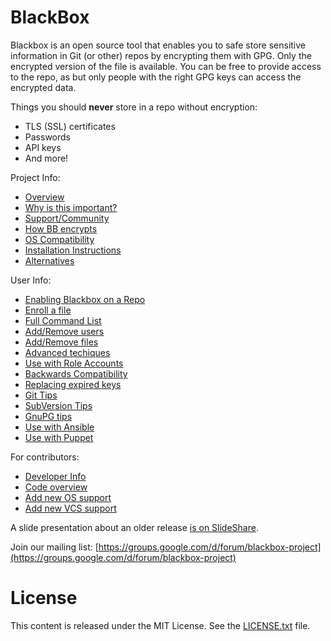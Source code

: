 BlackBox
========

Blackbox is an open source tool that enables you to safe store sensitive information in
Git (or other) repos by encrypting them with GPG.  Only the encrypted
version of the file is available.  You can be free to provide access
to the repo, as but only people with the right GPG keys can access the
encrypted data.

Things you should **never** store in a repo without encryption:

* TLS (SSL) certificates
* Passwords
* API keys
* And more!

Project Info:

* [Overview](user-overview)
* [Why is this important?](why-is-this-important)
* [Support/Community](support)
* [How BB encrypts](encryption)
* [OS Compatibility](compatibility)
* [Installation Instructions](installation)
* [Alternatives](alternatives)

User Info:

* [Enabling Blackbox on a Repo](enable-repo)
* [Enroll a file](enable-repo)
* [Full Command List](full-command-list)
* [Add/Remove users](admin-ops)
* [Add/Remove files](file-ops)
* [Advanced techiques](advanced)
* [Use with Role Accounts](role-accounts)
* [Backwards Compatibility](backwards-compatibility)
* [Replacing expired keys](expired-keys)
* [Git Tips](git-tips)
* [SubVersion Tips](subversion-tips)
* [GnuPG tips](gnupg-tips)
* [Use with Ansible](with-ansible)
* [Use with Puppet](with-puppet)

For contributors:

* [Developer Info](dev)
* [Code overview](dev-code-overview)
* [Add new OS support]()
* [Add new VCS support]()


A slide presentation about an older release [is on SlideShare](http://www.slideshare.net/TomLimoncelli/the-blackbox-project-sfae).

Join our mailing list: [https://groups.google.com/d/forum/blackbox-project](https://groups.google.com/d/forum/blackbox-project)


License
=======

This content is released under the MIT License.
See the [LICENSE.txt](LICENSE.txt) file.

